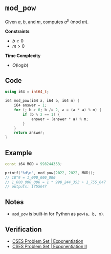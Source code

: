 # `mod_pow`
Given $a$, $b$, and $m$, computes $a^{b}~(\text{mod}~m)$.

**Constraints**
- $b \ge 0$
- $m > 0$

**Time Complexity**
- $O(\log b)$

## Code
```cpp
using i64 = int64_t;
```

```cpp
i64 mod_pow(i64 a, i64 b, i64 m) {
	i64 answer = 1;
	for (; b > 0; b /= 2, a = (a * a) % m) {
		if (b % 2 == 1) {
			answer = (answer * a) % m;
		}
	}
	return answer;
}
```

## Example
```cpp
const i64 MOD = 998244353;

printf("%d\n", mod_pow(2022, 2022, MOD));
// 10^9 = 1_000_000_000
// 1_000_000_000 = 1 * 998_244_353 + 1_755_647
// outputs: 1755647
```

## Notes
- `mod_pow` is built-in for Python as `pow(a, b, m)`.

## Verification
- [CSES Problem Set | Exponentiation](https://cses.fi/problemset/task/1095/)
- [CSES Problem Set | Exponentiation II](https://cses.fi/problemset/task/1712/)